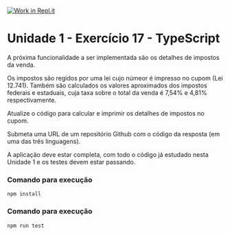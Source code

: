 [![Work in Repl.it](https://classroom.github.com/assets/work-in-replit-14baed9a392b3a25080506f3b7b6d57f295ec2978f6f33ec97e36a161684cbe9.svg)](https://classroom.github.com/online_ide?assignment_repo_id=3402754&assignment_repo_type=AssignmentRepo)

# Unidade 1 - Exercício 17 - TypeScript

A próxima funcionalidade a ser implementada são os detalhes de impostos da venda.

Os impostos são regidos por uma lei cujo númeor é impresso no cupom (Lei 12.741). Também são calculados os valores aproximados dos impostos federais e estaduais, cuja taxa sobre o total da venda é 7,54% e 4,81% respectivamente.

Atualize o código para calcular e imprimir os detalhes de impostos no cupom.

Submeta uma URL de um repositório Github com o código da resposta (em uma das três linguagens).

A aplicação deve estar completa, com todo o código já estudado nesta Unidade 1 e os testes devem estar passando.

### Comando para execução
`npm install`

### Comando para execução
`npm run test`
